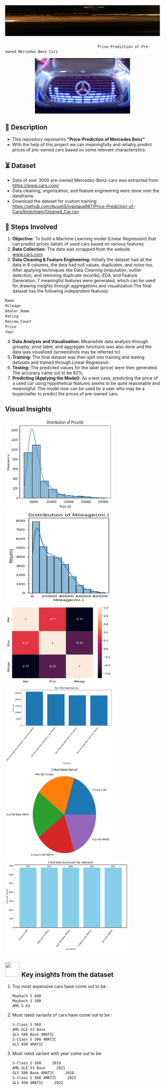 # <img src="https://github.com/AyushSrivastava987/Price-Prediction-of-Cars/blob/main/Media/d25xwg9-caa739b2-d717-4ace-8f36-97c6a4bc7f2f.gif" width="100%" height="100">
                                              Price-Prediction of Pre-owned Mercedes-Benz Cars

<p align="center"><img src="https://github.com/AyushSrivastava987/Price-Prediction-of-Cars/blob/main/Media/car%202.gif" width="310" height="180"> 
 <br>
  
## 📝 Description
* This repository represents **"Price-Prediction of Mercedes Benz"**
* With the help of this project we can meaningfully and reliably predict prices of pre-owned cars based on some relevant characteristics.

## ⏳ Dataset 
* Data of over 3000 pre-owned Mercedes-Benz-cars was extracted from https://www.cars.com/
* Data cleaning, organization, and feature engineering were done over the dataframe.
* Download the dataset for custom training:
 https://github.com/AyushSrivastava987/Price-Prediction-of-Cars/blob/main/Cleaned_Car.csv

## 📝 Steps Involved

1. **Objective:** To build a Machine Learning model (Linear Regression) that can predict prices (label) of used cars based on various features
2. **Data Collection:** The data was scrapped from the website www.cars.com
3. **Data Cleaning & Feature Engineering:** Initially the dataset had all the data in 6 columns, the data had null values, duplicates, and noise too. After applying techniques like Data Cleaning (imputation, outlier detection, and removing duplicate records), EDA, and Feature Generation, 7 meaningful features were generated, which can be used for drawing insights through aggregations and visualization.The final dataset has the following independent features:
```bash
Name             
Mileage         
Dealer_Name      
Rating          
Review_Count      
Price           
Year    
```
4. **Data Analysis and Visualisation:** Meanwhile data analysis through groupby, pivot table, and aggregate functions was also done and the data was visualized (screenshots may be referred to).
5. **Training:** The final dataset was then split into training and testing datasets and trained through Linear Regression.
6. **Testing:** The predicted values for the label (price) were then generated. The accuracy came out to be 82%.
7. **Predicting (Applying the Model):** As a test case, predicting the price of a used car using hypothetical features seems to be quite reasonable and meaningful. The model now can be used by a user who may be a buyer/seller to predict the prices of pre-owned cars.

 ## Visual Insights

<img src="https://github.com/AyushSrivastava987/Price-Prediction-of-Cars/blob/main/Media/Distribution%20of%20Price.png" width="350" height="300"> <img src="https://github.com/AyushSrivastava987/Price-Prediction-of-Cars/blob/main/Media/Distribution%20of%20mileage.png" width="350" height="300">
<br>
<img src="https://github.com/AyushSrivastava987/Price-Prediction-of-Cars/blob/main/Media/Correlation.png" width="350" height="260"> <img src="https://github.com/AyushSrivastava987/Price-Prediction-of-Cars/blob/main/Media/Top%205%20most%20Expensive%20Cars.png" width="350" height="260">
<br>
<img src="https://github.com/AyushSrivastava987/Price-Prediction-of-Cars/blob/main/Media/Top%205%20most%20rated%20Variants.png" width="350" height="300"> <img src="https://github.com/AyushSrivastava987/Price-Prediction-of-Cars/blob/main/Media/Top%205%20most%20rated%20with%20year%20information.png" width="400" height="300">
<br>


## <img src="https://user-images.githubusercontent.com/108053296/185756908-fbb62168-d923-48f2-992f-b8e2fde848fe.gif" width="48" height="48" > Key insights from the dataset
   
   1. Top most expensive cars have come out to be :
      
          Maybach S 680
          Maybach S 580
          AMG G 63
   2. Most rated variants of cars have come out to be :
      
          S-Class S 560     
          AMG GLE 53 Base   
          GLS 580 Base 4MATIC  
          S-Class S 500 4MATIC
          GLS 450 4MATIC
   3. Most rated variant with year come out to be:
      
          S-Class S 560     2019
          AMG GLE 53 Base     2021
          GLS 580 Base 4MATIC     2020
          S-Class S 500 4MATIC     2022
          GLS 450 4MATIC     2022

